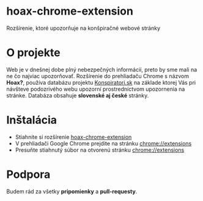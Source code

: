 # hoax-chrome-extension
Rozšírenie, ktoré upozorňuje na konšpiračné webové stránky

# O projekte
Web je v dnešnej dobe plný nebezpečných informácií, preto by sme mali na ne čo najviac upozorňovať. Rozšírenie do prehliadaču Chrome s názvom **Hoax?**, používa databázu projektu [Konspiratori.sk](https://www.konspiratori.sk) na základe ktorej Vás pri návšteve podozrivého webu upozorní prostredníctvom upozornenia na stránke. Databáza obsahuje **slovenské aj české** stránky.

# Inštalácia
* Stiahnite si rozšírenie [hoax-chrome-extension](https://github.com/Math3v/hoax-chrome-extension/raw/master/hoax-chrome-extension.crx)
* V prehliadači Google Chrome prejdite na stránku [chrome://extensions](chrome://extensions)
* Presuňte stiahnutý súbor na otvorenú stránku [chrome://extensions](chrome://extensions)


# Podpora
Budem rád za všetky **pripomienky** a **pull-requesty**.
